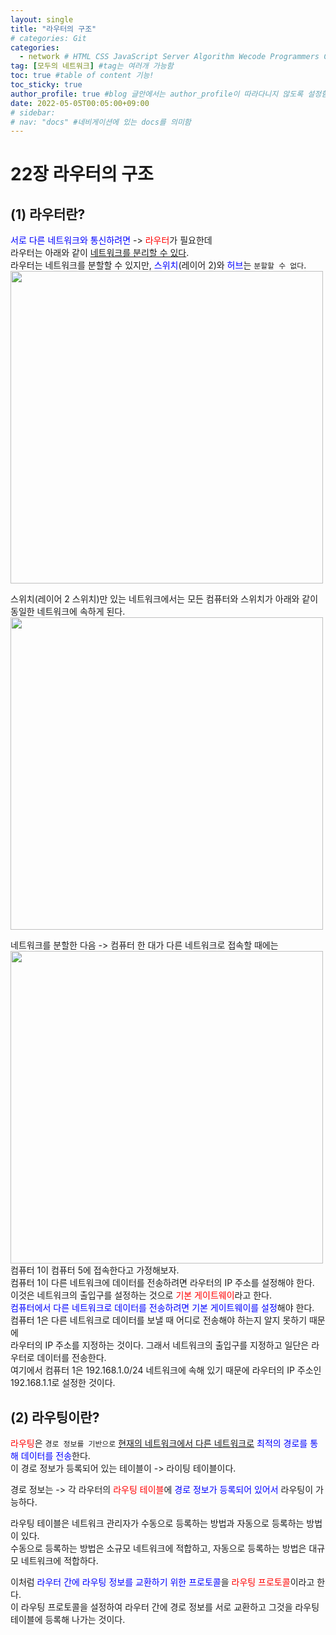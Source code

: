 ```yaml
---
layout: single
title: "라우터의 구조"
# categories: Git
categories:
  - network # HTML CSS JavaScript Server Algorithm Wecode Programmers CS vsCode
tag: [모두의 네트워크] #tag는 여러개 가능함
toc: true #table of content 기능!
toc_sticky: true
author_profile: true #blog 글안에서는 author_profile이 따라다니지 않도록 설정함
date: 2022-05-05T00:05:00+09:00   
# sidebar:
# nav: "docs" #네비게이션에 있는 docs를 의미함
---  
```

# 22장 라우터의 구조  
## (1) 라우터란?  
<span style="color:blue">서로 다른 네트워크와 통신하려면</span> -> <span style="color:red">라우터</span>가 필요한데  
라우터는 아래와 같이 <u>네트워크를 분리할 수 있다</u>.  
라우터는 네트워크를 분할할 수 있지만, <span style="color:blue">스위치</span>(레이어 2)와 <span style="color:blue">허브</span>는 `분할할 수 없다`.  
<img src="https://user-images.githubusercontent.com/87808288/166711814-b515b7fc-87bd-45db-a47a-fc189c7240ce.png" width="500">  

스위치(레이어 2 스위치)만 있는 네트워크에서는 모든 컴퓨터와 스위치가 아래와 같이 동일한 네트워크에 속하게 된다.   
<img src="https://user-images.githubusercontent.com/87808288/166714118-256f87cc-3252-4ba2-89de-3c65fdf43955.png" width="500">  

네트워크를 분할한 다음 -> 컴퓨터 한 대가 다른 네트워크로 접속할 때에는
<img src="https://user-images.githubusercontent.com/87808288/166714718-6a173ce9-2624-494d-9588-4384f56c8694.png" width="500">  
컴퓨터 1이 컴퓨터 5에 접속한다고 가정해보자.  
컴퓨터 1이 다른 네트워크에 데이터를 전송하려면 라우터의 IP 주소를 설정해야 한다.  
이것은 네트워크의 출입구를 설정하는 것으로 <span style="color:red">기본 게이트웨이</span>라고 한다.  
<span style="color:blue">컴퓨터에서 다른 네트워크로 데이터를 전송하려면 기본 게이트웨이를 설정</span>해야 한다.  
컴퓨터 1은 다른 네트워크로 데이터를 보낼 때 어디로 전송해야 하는지 알지 못하기 때문에  
라우터의 IP 주소를 지정하는 것이다. 그래서 네트워크의 출입구를 지정하고 일단은 라우터로 데이터를 전송한다.  
여기에서 컴퓨터 1은 192.168.1.0/24 네트워크에 속해 있기 때문에 라우터의 IP 주소인 192.168.1.1로 설정한 것이다.  

## (2) 라우팅이란?  
<span style="color:red">라우팅</span>은 `경로 정보를 기반으로` <u>현재의 네트워크에서 다른 네트워크로</u> <span style="color:blue">최적의 경로를 통해 데이터를 전송</span>한다.  
이 경로 정보가 등록되어 있는 테이블이 -> 라이팅 테이블이다.  

경로 정보는 -> 각 라우터의 <span style="color:red">라우팅 테이블</span>에 <span style="color:blue">경로 정보가 등록되어 있어서</span> 라우팅이 가능하다.  

라우팅 테이블은 네트워크 관리자가 수동으로 등록하는 방법과 자동으로 등록하는 방법이 있다.  
수동으로 등록하는 방법은 소규모 네트워크에 적합하고, 자동으로 등록하는 방법은 대규모 네트워크에 적합하다.  

이처럼 <span style="color:blue">라우터 간에 라우팅 정보를 교환하기 위한 프로토콜</span>을 <span style="color:red">라우팅 프로토콜</span>이라고 한다.  
이 라우팅 프로토콜을 설정하여 라우터 간에 경로 정보를 서로 교환하고 그것을 라우팅 테이블에 등록해 나가는 것이다.  


<!-- ### 2. Link 넣기

```

유형 1: (설명어를 입력) : [gunhee's coding blog](https://gunhee-jeong.github.io/)
유형 2: (URL 자동연결) : <https://gunhee-jeong.github.io/>
유형 3: (동일 파일 내 '문단으로 이동') : [1. Header로 이동](###-1-header)

```

유형 1: (설명어를 입력) : [gunhee's coding blog](https://gunhee-jeong.github.io/)
유형 2: (URL 자동연결) : <https://gunhee-jeong.github.io/>
유형 3: (동일 파일 내 '문단으로 이동') : [1. Header로 이동](#1-header)
유형 3의 방법

1. 특수문자를 제거
2. 스페이스는 -로 바꾸고
3. 대문자는 소문자로!
   그래서 ### 1. Header -> #1-header

## Link: [google][https://www.google.com/]

### 3. 수평선

```

---

```

---

### 4. 라인 바꾸기

```

스페이스바를 2번 눌러주면 다음칸으로
이동할 수 있어요!

```

---

스페이스바를 2번 눌러주면
다음칸으로 이동할 수 있어요!

### 5. list 만들기

```

1. 1번
2. 2번
3. 3번

- 순서없는 list
  - 순서없는 list
    - 순서없는 list

```

1. 1번
2. 2번
3. 3번

- 순서없는 list
  - 순서없는 list
    - 순서없는 list

---

### 6. font 관련

```

**진하게** -> 볼드
_기울여서_ -> 이탤릭체
~~취소선~~ -> 취소선

<ul>밑줄넣기</ul> -> 밑줄
<span style="color:red">빨간 글씨</span> -> 글자색
이것이 `인라인` 입니다 -> 인라인 코드
```

**진하게** -> 볼드
_기울여서_ -> 이탤릭체
~~취소선~~ -> 취소선
<u>밑줄넣기</u> -> 밑줄
<span style="color:red">빨간 글씨</span>
이것이 `인라인` 입니다 -> 인라인 코드

---

### 7. 인용구문

```
> coding
>
> > JavaScript
> >
> > > 내가 프짱!
```

> coding
>
> > JavaScript
> >
> > > 내가 프짱!

---

### 8. 이미지 삽입

```
유형1: ('사이즈를 조절' -> HTML 태그 사용) : <img src="https://gunhee-jeong.github.io/assets/images/blogLogo.png" width="300" height="200">
유형2: (이미지 삽입 후 -> 링크 걸기)
[![이미지](https://gunhee-jeong.github.io/assets/images/blogLogo/blogLogo.png)](https://gunhee-jeong.github.io/)
```

유형1: ('사이즈를 조절' -> HTML 태그 사용) : <img src="https://gunhee-jeong.github.io/assets/images/blogLogo.png" width="300" height="200">
유형2: (이미지 삽입 후 -> 링크 걸기)
[![이미지](https://gunhee-jeong.github.io/assets/images/blogLogo.png)](https://gunhee-jeong.github.io/)

### 9. 표 만들기

```
||국어|영어|
| :--- | ---: | :--: |
|건희 | 100점 | 100점
|철수 | 100점 | 100점
```

|      |  국어 | 영어  |
| :--- | ----: | :---: |
| 건희 | 100점 | 100점 |
| 철수 | 100점 | 100점 |

> - header를 넣고 싶은 경우 ---을 사용하고 :을 이용하여 정렬에 사용함!

### 10. 토글 만들기

```
<details>
<summary>여기를 누르세요</summary>
<div markdown="1">
숨겨진 내용
</div>
</details>
```

<details>
<summary>여기를 누르세요</summary>
<div markdown="1">
숨겨진 내용
</div>
</details> -->
